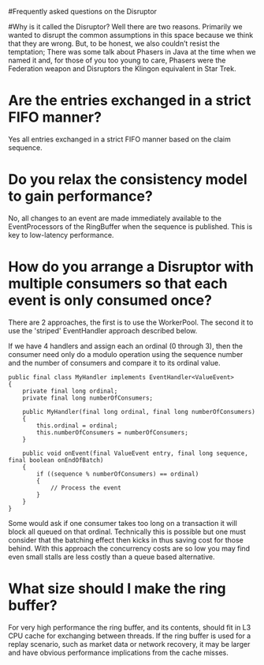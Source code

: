 
#Frequently asked questions on the Disruptor

#Why is it called the Disruptor?
Well there are two reasons. Primarily we wanted to disrupt the common assumptions in this space because we think that they are wrong. But, to be honest, we also couldn’t resist the temptation; There was some talk about Phasers in Java at the time when we named it and, for those of you too young to care, Phasers were the Federation weapon and Disruptors the Klingon equivalent in Star Trek.

# Are the entries exchanged in a strict FIFO manner?
Yes all entries exchanged in a strict FIFO manner based on the claim sequence.

# Do you relax the consistency model to gain performance?
No, all changes to an event are made immediately available to the EventProcessors of the RingBuffer when the sequence is published. This is key to low-latency performance.

# How do you arrange a Disruptor with multiple consumers so that each event is only consumed once?
There are 2 approaches, the first is to use the WorkerPool. The second it to use the 'striped' EventHandler approach described below.

If we have 4 handlers and assign each an ordinal (0 through 3), then the consumer need only do a modulo operation using the sequence number and the number of consumers and compare it to its ordinal value.
```
public final class MyHandler implements EventHandler<ValueEvent>
{
    private final long ordinal;
    private final long numberOfConsumers;

    public MyHandler(final long ordinal, final long numberOfConsumers)
    {
        this.ordinal = ordinal;
        this.numberOfConsumers = numberOfConsumers;
    }

    public void onEvent(final ValueEvent entry, final long sequence, final boolean onEndOfBatch)
    {
        if ((sequence % numberOfConsumers) == ordinal)
        {
            // Process the event
        }
    }
}
```
Some would ask if one consumer takes too long on a transaction it will block all queued on that ordinal. Technically this is possible but one must consider that the batching effect then kicks in thus saving cost for those behind. With this approach the concurrency costs are so low you may find even small stalls are less costly than a queue based alternative.

# What size should I make the ring buffer?
For very high performance the ring buffer, and its contents, should fit in L3 CPU cache for exchanging between threads. If the ring buffer is used for a replay scenario, such as market data or network recovery, it may be larger and have obvious performance implications from the cache misses.